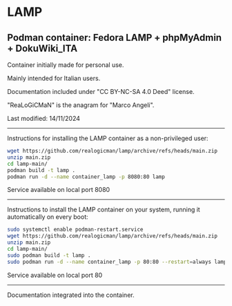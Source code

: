 # LAMP

## Podman container: Fedora LAMP + phpMyAdmin + DokuWiki_ITA

Container initially made for personal use.

Mainly intended for Italian users.

Documentation included under "CC BY-NC-SA 4.0 Deed" license.

"ReaLoGiCMaN" is the anagram for "Marco Angeli".

Last modified: 14/11/2024

----

Instructions for installing the LAMP container as a non-privileged user:

```bash
wget https://github.com/realogicman/lamp/archive/refs/heads/main.zip
unzip main.zip
cd lamp-main/ 
podman build -t lamp .
podman run -d --name container_lamp -p 8080:80 lamp
```

Service available on local port 8080

----

Instructions to install the LAMP container on your system, running it automatically on every boot:

```bash
sudo systemctl enable podman-restart.service
wget https://github.com/realogicman/lamp/archive/refs/heads/main.zip
unzip main.zip
cd lamp-main/ 
sudo podman build -t lamp .
sudo podman run -d --name container_lamp -p 80:80 --restart=always lamp
```

Service available on local port 80

----

Documentation integrated into the container.
